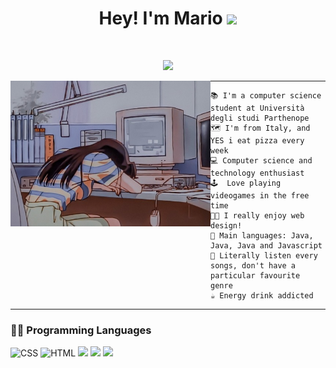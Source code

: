 <h1 align="center">
  Hey! I'm Mario
  <img src="https://media.giphy.com/media/hvRJCLFzcasrR4ia7z/giphy.gif" width="30">
</h1>
<br/>
<!-- Typing SVG by DenverCoder1 - https://github.com/DenverCoder1/readme-typing-svg -->
<p align="center">
  <a href="https://github.com/DenverCoder1/readme-typing-svg"><img src="https://readme-typing-svg.herokuapp.com?lines=Computer+Science+Student;Full+Stack+Web+Developer;Loving+Web+Design;Always%20learning%20new%20things&center=true&width=380&height=45"></a>
</p>

<img align="left" src="https://github.com/xJaiki/xJaiki/blob/main/image.jpg" alt="this is me" width="320" />
<hr>

```
📚 I'm a computer science student at Università degli studi Parthenope
🗺 I'm from Italy, and YES i eat pizza every week
💻 Computer science and technology enthusiast
🕹  Love playing videogames in the free time
👨‍💻 I really enjoy web design! 
🌟 Main languages: Java, Java, Java and Javascript
🎵 Literally listen every songs, don't have a particular favourite genre
☕ Energy drink addicted

```
<hr>

### 👨‍💻 Programming Languages
<p>
<img alt="CSS" src="https://img.shields.io/badge/CSS%20-%231572B6.svg?logo=css3&logoColor=white">
<img alt="HTML" src="https://img.shields.io/badge/HTML%20-%23E34F26.svg?logo=html5&logoColor=white">
<img src="https://img.shields.io/badge/Javascript-yellow?logo=javascript&logoColor=white">
<img src="https://img.shields.io/badge/Java-important?logo=java&logocolor=white">
<img src="https://img.shields.io/badge/SQL-blue?logo=SQL&logocolor=white">
</p>

